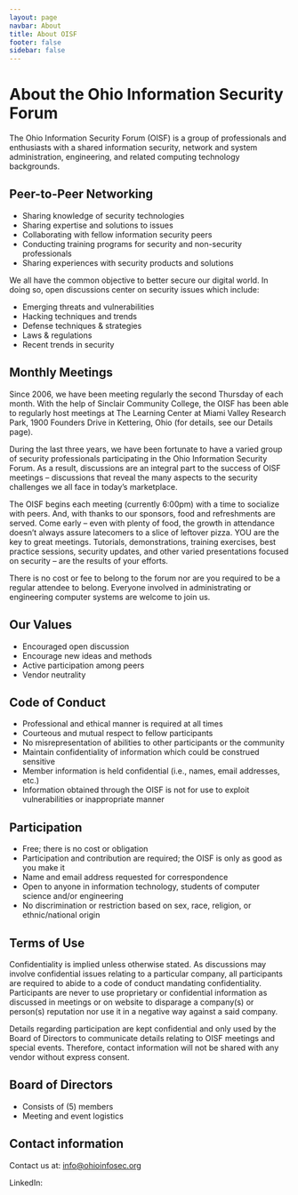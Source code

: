 ```yaml
---
layout: page
navbar: About
title: About OISF
footer: false
sidebar: false
---
```


# About the Ohio Information Security Forum

The Ohio Information Security Forum (OISF) is a group of professionals and enthusiasts with a shared information security, network and system administration, engineering, and related computing technology backgrounds.

## Peer-to-Peer Networking

* Sharing knowledge of security technologies
* Sharing expertise and solutions to issues
* Collaborating with fellow information security peers
* Conducting training programs for security and non-security professionals
* Sharing experiences with security products and solutions

We all have the common objective to better secure our digital world. In doing so, open discussions center on security issues which include:

* Emerging threats and vulnerabilities
* Hacking techniques and trends
* Defense techniques & strategies
* Laws & regulations
* Recent trends in security

## Monthly Meetings

Since 2006, we have been meeting regularly the second Thursday of each month. With the help of Sinclair Community College, the OISF has been able to regularly host meetings at The Learning Center at Miami Valley Research Park, 1900 Founders Drive in Kettering, Ohio (for details, see our Details page).

During the last three years, we have been fortunate to have a varied group of security professionals participating in the Ohio Information Security Forum. As a result, discussions are an integral part to the success of OISF meetings – discussions that reveal the many aspects to the security challenges we all face in today’s marketplace.

The OISF begins each meeting (currently 6:00pm) with a time to socialize with peers. And, with thanks to our sponsors, food and refreshments are served. Come early – even with plenty of food, the growth in attendance doesn’t always assure latecomers to a slice of leftover pizza. YOU are the key to great meetings. Tutorials, demonstrations, training exercises, best practice sessions, security updates, and other varied presentations focused on security – are the results of your efforts.

There is no cost or fee to belong to the forum nor are you required to be a regular attendee to belong. Everyone involved in administrating or engineering computer systems are welcome to join us.

## Our Values

* Encouraged open discussion
* Encourage new ideas and methods
* Active participation among peers
* Vendor neutrality

## Code of Conduct

* Professional and ethical manner is required at all times
* Courteous and mutual respect to fellow participants
* No misrepresentation of abilities to other participants or the community
* Maintain confidentiality of information which could be construed sensitive
* Member information is held confidential (i.e., names, email addresses, etc.)
* Information obtained through the OISF is not for use to exploit vulnerabilities or inappropriate manner

## Participation

* Free; there is no cost or obligation
* Participation and contribution are required; the OISF is only as good as you make it
* Name and email address requested for correspondence
* Open to anyone in information technology, students of computer science and/or engineering
* No discrimination or restriction based on sex, race, religion, or ethnic/national origin

## Terms of Use

Confidentiality is implied unless otherwise stated. As discussions may involve confidential issues relating to a particular company, all participants are required to abide to a code of conduct mandating confidentiality. Participants are never to use proprietary or confidential information as discussed in meetings or on website to disparage a company(s) or person(s) reputation nor use it in a negative way against a said company.

Details regarding participation are kept confidential and only used by the Board of Directors to communicate details relating to OISF meetings and special events. Therefore, contact information will not be shared with any vendor without express consent.

## Board of Directors

* Consists of (5) members
* Meeting and event logistics

## Contact information

Contact us at: info@ohioinfosec.org

LinkedIn:
<div>
  <script src="//platform.linkedin.com/in.js" type="text/javascript"></script>
  <script type="IN/CompanyProfile" data-id="2641194" data-format="inline"></script>
</div>